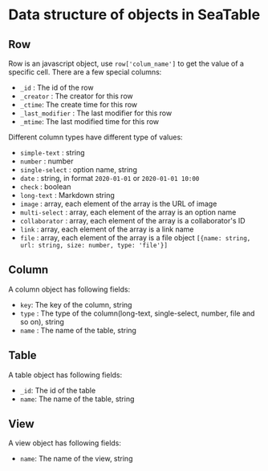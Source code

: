 # Data structure of objects in SeaTable

## Row

Row is an javascript object, use `row['colum_name']` to get the value of a specific cell. There are a few special columns:

* `_id` : The id of the row
* `_creator` : The creator for this row
* `_ctime`: The create time for this row
* `_last_modifier` : The last modifier for this row
* `_mtime`: The last modified time for this row

Different column types have different type of values:

* `simple-text` : string
* `number` : number
* `single-select` : option name, string
* `date` : string, in format `2020-01-01` or `2020-01-01 10:00` 
* `check` : boolean
* `long-text` : Markdown string
* `image` : array, each element of the array is the URL of image
* `multi-select` : array, each element of the array is an option name
* `collaborator` : array, each element of the array is a collaborator's ID
* `link` : array, each element of the array is a link name
* `file` : array, each element of the array is a file object  `[{name: string, url: string, size: number, type: 'file'}]`

## Column

A column object has following fields:

* `key`:  The key of the column, string
* `type` : The type of the column(long-text, single-select, number, file and so on), string
* `name` : The name of the table, string

## Table

A table object has following fields:

* `_id`: The id of the table 
* `name`: The name of the table, string

## View

A view object has following fields:

* `name`: The name of the view, string
